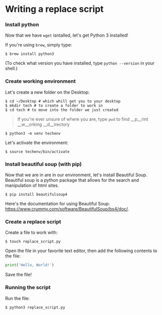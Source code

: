 # Writing a replace script

### Install python

Now that we have `wget` isntalled, let's get Python 3 installed!

If you're using `brew`, simply type:

```
$ brew install python3
```

(To check what version you have installed, type `python --version` in your shell.)

### Create working environment

Let's create a new folder on the Desktop:

```
$ cd ~/Desktop # which whill get you to your desktop
$ mkdir tech # to create a folder to work in
$ cd tech # to move into the folder we just created
```

> If you're ever unsure of where you are, type `pwd` to find
> __p__rint __w__orking __d__irectory

```
$ python3 -m venv techenv
```

Let's activate the environment:

```
$ source techenv/bin/activate
```
### Install beautiful soup (with pip)

Now that we are in are in our environment, let's install Beautiful Soup. 
Beautiful soup is a python package that allows for the search and manipulation of html sites.

```
$ pip install beautifulsoup4
```

Here's the documentation for using Beautiful Soup: https://www.crummy.com/software/BeautifulSoup/bs4/doc/.

### Create a replace script

Create a file to work with:

```
$ touch replace_script.py
```

Open the file in your favorite text editor,
then add the following contents to the file:

```python
print('Hello, World!')
```

Save the file!

### Running the script

Run the file:

```
$ python3 replace_script.py
```
